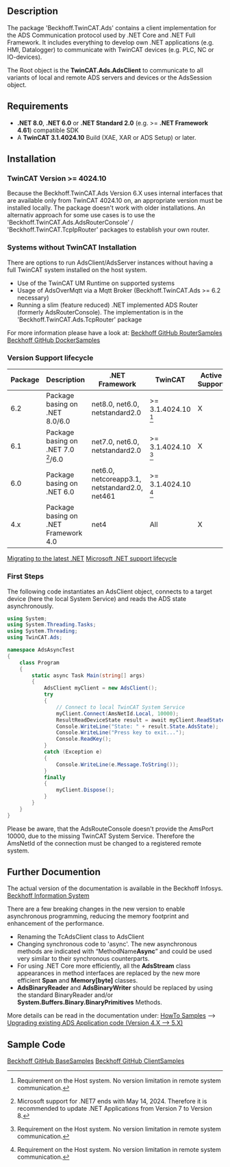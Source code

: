 ﻿## Description

The package 'Beckhoff.TwinCAT.Ads' contains a client implementation for the ADS Communication protocol used by .NET Core and .NET Full Framework.
It includes everything to develop own .NET applications (e.g. HMI, Datalogger) to communicate with TwinCAT devices (e.g. PLC, NC or IO-devices).

The Root object is the **TwinCAT.Ads.AdsClient** to communicate to all variants of local and remote ADS servers and devices or the AdsSession object.

## Requirements

- **.NET 8.0**, **.NET 6.0** or **.NET Standard 2.0** (e.g. >= **.NET Framework 4.61**) compatible SDK
- A **TwinCAT 3.1.4024.10** Build (XAE, XAR or ADS Setup) or later.

## Installation

### TwinCAT Version >= 4024.10

Because the Beckhoff.TwinCAT.Ads Version 6.X uses internal interfaces that are available only from TwinCAT 4024.10 on, an appropriate
version must be installed locally. The package doesn't work with older installations. An alternativ approach for some use cases is
to use the 'Beckhoff.TwinCAT.Ads.AdsRouterConsole' / 'Beckhoff.TwinCAT.TcpIpRouter' packages to establish your own router.

### Systems without TwinCAT Installation

There are options to run AdsClient/AdsServer instances without having a full TwinCAT system installed on the host system.

- Use of the TwinCAT UM Runtime on supported systems
- Usage of AdsOverMqtt via a Mqtt Broker (Beckhoff.TwinCAT.Ads >= 6.2 necessary)
- Running a slim (feature reduced) .NET implemented ADS Router (formerly AdsRouterConsole). The implementation is in the 'Beckhoff.TwinCAT.Ads.TcpRouter' package

For more information please have a look at:
[Beckhoff GitHub RouterSamples](https://github.com/Beckhoff/TF6000_ADS_DOTNET_V5_Samples/tree/main/Sources/RouterSamples)
[Beckhoff GitHub DockerSamples](https://github.com/Beckhoff/TF6000_ADS_DOTNET_V5_Samples/tree/main/Sources/DockerSamples)

### Version Support lifecycle

| Package | Description | .NET Framework | TwinCAT | Active Support |
|---------|-------------|----------------|---------|-----------------
6.2 | Package basing on .NET 8.0/6.0 | net8.0, net6.0, netstandard2.0 | >= 3.1.4024.10 [^1] | X |
6.1 | Package basing on .NET 7.0 [^2]/6.0 | net7.0, net6.0, netstandard2.0 | >= 3.1.4024.10 [^1] | X |
6.0 | Package basing on .NET 6.0 | net6.0, netcoreapp3.1, netstandard2.0, net461 | >= 3.1.4024.10 [^1] |  |
4.x | Package basing on .NET Framework 4.0 | net4 | All | X |

[^1]: Requirement on the Host system. No version limitation in remote system communication.
[^2]: Microsoft support for .NET7 ends with May 14, 2024. Therefore it is recommended to update .NET Applications from Version 7 to Version 8.

[Migrating to the latest .NET](https://docs.microsoft.com/en-us/dotnet/architecture/modernize-desktop/example-migration)
[Microsoft .NET support lifecycle](https://dotnet.microsoft.com/en-us/platform/support/policy/dotnet-core)

### First Steps

The following code instantiates an AdsClient object, connects to a target device (here the local System Service)
and reads the ADS state asynchronously.

```csharp
using System;
using System.Threading.Tasks;
using System.Threading;
using TwinCAT.Ads;

namespace AdsAsyncTest
{
    class Program
    {
        static async Task Main(string[] args)
        {
            AdsClient myClient = new AdsClient();
            try
            {
                // Connect to local TwinCAT System Service
                myClient.Connect(AmsNetId.Local, 10000);
                ResultReadDeviceState result = await myClient.ReadStateAsync(CancellationToken.None);
                Console.WriteLine("State: " + result.State.AdsState);
                Console.WriteLine("Press key to exit...");
                Console.ReadKey();
            }
            catch (Exception e)
            {
                Console.WriteLine(e.Message.ToString());
            }
            finally
            {
                myClient.Dispose();
            }
        }
    }
}
```

Please be aware, that the AdsRouteConsole doesn't provide the AmsPort 10000, due to the missing TwinCAT System Service. Therefore the AmsNetId of the connection
must be changed to a registered remote system.

## Further Documention

The actual version of the documentation is available in the Beckhoff Infosys.
[Beckhoff Information System](https://infosys.beckhoff.com/index.php?content=../content/1033/tc3_ads.net/index.html&id=207622008965200265)

There are a few breaking changes in the new version to enable asynchronous programming, reducing the memory footprint and enhancement of the performance.

- Renaming the TcAdsClient class to AdsClient
- Changing synchronous code to 'async'. The new asynchronous methods are indicated with “MethodName**Async**” and could be used very similar to their synchronous counterparts.
- For using .NET Core more efficiently, all the **AdsStream** class appearances in method interfaces are replaced by the new more efficient **Span<byte>** and **Memory[byte]** classes.
- **AdsBinaryReader** and **AdsBinaryWriter** should be replaced by using the standard BinaryReader and/or **System.Buffers.Binary.BinaryPrimitives** Methods.

More details can be read in the documentation under:
[HowTo Samples](https://infosys.beckhoff.com/content/1033/tc3_ads.net/9407530763.html?id=1865588818185263387) --> [Upgrading existing ADS Application code (Version 4.X --> 5.X)](https://infosys.beckhoff.com/content/1033/tc3_ads.net/9407536907.html?id=2410235194236726912)

## Sample Code

[Beckhoff GitHub BaseSamples](https://github.com/Beckhoff/TF6000_ADS_DOTNET_V5_Samples/tree/main/Sources/BaseSamples)
[Beckhoff GitHub ClientSamples](https://github.com/Beckhoff/TF6000_ADS_DOTNET_V5_Samples/tree/main/Sources/ClientSamples)
